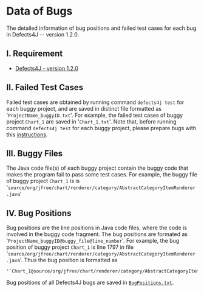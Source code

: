 # Data of Bugs
The detailed information of bug positions and failed test cases for each bug in Defects4J -- version 1.2.0.

I. Requirement
--------------
 - [Defects4J - version 1.2.0](https://github.com/rjust/defects4j)
 
II. Failed Test Cases
---------------------
Failed test cases are obtained by running command `defects4j test` for each buggy project, and are saved in distinct file formatted as '`ProjectName_buggyID.txt`'. 
For example, the failed test cases of buggy project `Chart_1` are saved in '`Chart_1.txt`'. 
Note that, before running command `defects4j test` for each buggy project, please prepare bugs with this [instructions](https://github.com/flvsapr/FL-VS-APR/tree/master/Defecst4JBugs).
 
 
III. Buggy Files
----------------
The Java code file(s) of each buggy project contain the buggy code that makes the program fail to pass some test cases.
For example, the buggy file of buggy project `Chart_1` is is '`source/org/jfree/chart/renderer/category/AbstractCategoryItemRenderer.java`'


IV. Bug Positions 
-----------------
Bug positions are the line positions in Java code files, where the code is involved in the buggy code fragment. 
The bug positions are formated as '`ProjectName_buggyID@buggy_file@line_number`'.
For example, the bug position of buggy project `Chart_1` is line 1797 in file '`source/org/jfree/chart/renderer/category/AbstractCategoryItemRenderer.java`'.
Thus the bug position is formatted as 

    '`Chart_1@source/org/jfree/chart/renderer/category/AbstractCategoryItemRenderer.java@1797`'.

Bug positions of all Defects4J bugs are saved in [`BugPositions.txt`](https://github.com/flvsapr/FL-VS-APR/data/BugPositions.txt).
 